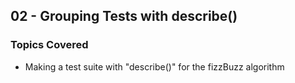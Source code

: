 ## 02 - Grouping Tests with describe()

### Topics Covered

- Making a test suite with "describe()" for the fizzBuzz algorithm